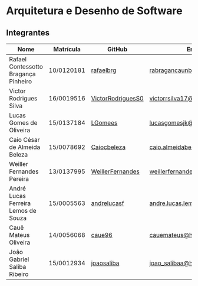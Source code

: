 # Arquitetura e Desenho de Software

## Integrantes

| Nome                          | Matrícula  | GitHub             | Email                                |
|-------------------------------|------------|--------------------|--------------------------------------|
| Rafael Contessotto Bragança Pinheiro  | 10/0120181 | [rafaelbrg](https://github.com/rafaelbrg) | rabragancaunb@gmail.com |
| Victor Rodrigues Silva | 16/0019516 | [VictorRodriguesS0](https://github.com/VictorRodriguesS0) | victorrsilva17@gmail.com |
| Lucas Gomes de Oliveira | 15/0137184 | [LGomees](https://github.com/LGomees) | lucasgomesjk@gmail.com
| Caio César de Almeida Beleza | 15/0078692 | [Caiocbeleza](https://github.com/Caiocbeleza) | caio.almeidabeleza@gmail.com |
| Weiller Fernandes Pereira | 13/0137995 | [WeillerFernandes](https://github.com/WeillerFernandes) | weillerfernandes@gmail.com |
| André Lucas Ferreira Lemos de Souza | 15/0005563 | [andrelucasf](https://github.com/andrelucasf) | andre.lucas.lemos@hotmail.com |
| Cauê Mateus Oliveira | 14/0056068 | [caue96](https://github.com/caue96) | cauemateus@hotmail.com |
| João Gabriel Saliba Ribeiro | 15/0012934 | [joaosaliba](https://github.com/joaosaliba) | joao_salibaa@hotmail.com |
